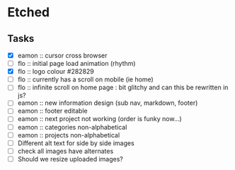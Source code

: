 # Etched


## Tasks
- [x] eamon :: cursor cross browser
- [ ] flo :: initial page load animation (rhythm)
- [x] flo :: logo colour #282829
- [ ] flo :: currently has a scroll on mobile (ie home)
- [ ] flo :: infinite scroll on home page : bit glitchy and can this be rewritten in js?
- [ ] eamon :: new information design (sub nav, markdown, footer)
- [ ] eamon :: footer editable
- [ ] eamon :: next project not working (order is funky now...)
- [ ] eamon :: categories non-alphabetical
- [ ] eamon :: projects non-alphabetical
- [ ] Different alt text for side by side images
- [ ] check all images have alternates
- [ ] Should we resize uploaded images?
